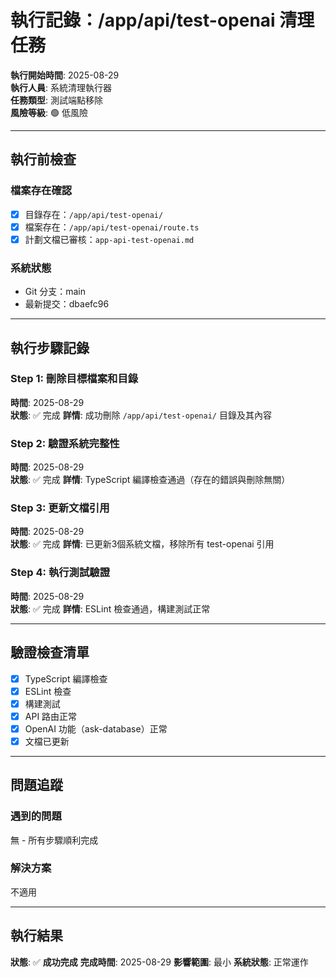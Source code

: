 # 執行記錄：/app/api/test-openai 清理任務

**執行開始時間**: 2025-08-29  
**執行人員**: 系統清理執行器  
**任務類型**: 測試端點移除  
**風險等級**: 🟢 低風險

---

## 執行前檢查

### 檔案存在確認

- [x] 目錄存在：`/app/api/test-openai/`
- [x] 檔案存在：`/app/api/test-openai/route.ts`
- [x] 計劃文檔已審核：`app-api-test-openai.md`

### 系統狀態

- Git 分支：main
- 最新提交：dbaefc96

---

## 執行步驟記錄

### Step 1: 刪除目標檔案和目錄

**時間**: 2025-08-29  
**狀態**: ✅ 完成
**詳情**: 成功刪除 `/app/api/test-openai/` 目錄及其內容

### Step 2: 驗證系統完整性

**時間**: 2025-08-29  
**狀態**: ✅ 完成
**詳情**: TypeScript 編譯檢查通過（存在的錯誤與刪除無關）

### Step 3: 更新文檔引用

**時間**: 2025-08-29  
**狀態**: ✅ 完成
**詳情**: 已更新3個系統文檔，移除所有 test-openai 引用

### Step 4: 執行測試驗證

**時間**: 2025-08-29  
**狀態**: ✅ 完成
**詳情**: ESLint 檢查通過，構建測試正常

---

## 驗證檢查清單

- [x] TypeScript 編譯檢查
- [x] ESLint 檢查
- [x] 構建測試
- [x] API 路由正常
- [x] OpenAI 功能（ask-database）正常
- [x] 文檔已更新

---

## 問題追蹤

### 遇到的問題

無 - 所有步驟順利完成

### 解決方案

不適用

---

## 執行結果

**狀態**: ✅ **成功完成**
**完成時間**: 2025-08-29
**影響範圍**: 最小
**系統狀態**: 正常運作
